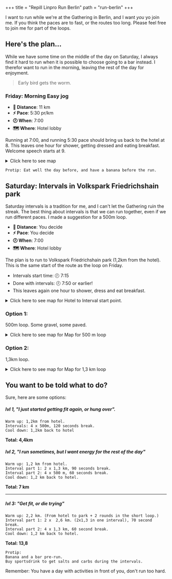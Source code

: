+++
title = "Repill Linpro Run Berlin"
path = "run-berlin"
+++


I want to run while we're at the Gathering in Berlin, and I want *you* yo join me. If you think the paces are to fast, or the routes too long. Please feel free to join me for part of the loops.

## Here's the plan...
While we have some time on the middle of the day on Saturday, I always find it hard to run when it is possible to choose going to a bar instead. I therefor want to run in the morning, leaving the rest of the day for enjoyment.

>Early bird gets the worm.

### Friday: Morning Easy jog

* **👟 Distance**: 11 km
* **⚡️ Pace**: 5:30 pr/km
* **🕖️ When**: 7:00
* **🗺️ Where**: Hotel lobby

Running at 7:00, and running 5:30 pace should bring us back to the hotel at 8. This leaves one hour for shower, getting dressed and eating breakfast. Welcome speech starts at 9. 

<details>
    <summary>Click here to see map</summary>
<div class="strava-embed-placeholder" data-embed-type="route" data-embed-id="3131596572066875968" data-units="metric" data-full-width="true"></div><script src="https://strava-embeds.com/embed.js"></script>
</details>

```
Protip: Eat well the day before, and have a banana before the run.
```

## Saturday: Intervals in Volkspark Friedrichshain park

Saturday intervals is a tradition for me, and I can't let the Gathering ruin the streak. The best thing about intervals is that we can run together, even if we run different paces. I made a suggestion for a 500m loop.

* **👟 Distance**: You decide
* **⚡️ Pace**: You decide 
* **🕖️ When**: 7:00
* **🗺️ Where**: Hotel lobby

The plan is to run to Volkspark Friedrichshain park (1,2km from the hotel). This is the same start of the route as the loop on Friday.

* Intervals start time: 🕖️ 7:15
* Done with intervals: 🕖️ 7:50 or earlier!
* This leaves again one hour to shower, dress and eat breakfast.

<details>
    <summary>Click here to see map for Hotel to Interval start point.</summary>
<div class="strava-embed-placeholder" data-embed-type="route" data-embed-id="3131594414224144960" data-full-width="true"></div><script src="https://strava-embeds.com/embed.js"></script>
</details>

### Option 1:
500m loop. Some gravel, some paved.

<details>
    <summary>Click here to see map for Map for 500 m loop</summary>
<div class="strava-embed-placeholder" data-embed-type="route" data-embed-id="3133752551155802642" data-units="metric" data-full-width="true"></div><script src="https://strava-embeds.com/embed.js"></script>
</details>

### Option 2:
1,3km loop.

<details>
    <summary>Click here to see map for Map for 1,3 km loop</summary>
<div class="strava-embed-placeholder" data-embed-type="route" data-embed-id="3131595418442907154" data-units="metric" data-full-width="true"></div><script src="https://strava-embeds.com/embed.js"></script>
</details>

## You want to be told what to do?

Sure, here are some options:

##### lvl 1, "I just started getting fit again, or hung over".

```
Warm up: 1,2km from hotel.
Intervals: 4 x 500m, 120 seconds break.
Cool down: 1,2km back to hotel
```
**Total: 4,4km**

##### lvl 2, "I run sometimes, but I want energy for the rest of the day"

```
Warm up: 1,2 km from hotel.
Interval part 1: 2 x 1,3 km, 90 seconds break.
Interval part 2: 4 x 500 m, 60 seconds break.
Cool down: 1,2 km back to hotel.
```
**Total: 7 km**

---

##### lvl 3: "Get fit, or die trying"

```
Warm up: 2,2 km. (From hotel to park + 2 rounds in the short loop.)
Interval part 1: 2 x  2,6 km. (2x1,3 in one interval), 70 second break.
Interval part 2: 4 x 1,3 km, 60 second break.
Cool down: 1,2 km back to hotel.
```
**Total: 13,8**

```
Protip:
Banana and a bar pre-run.
Buy sportsdrink to get salts and carbs during the intervals.
```

Remember: You have a day with activities in front of you, don't run too hard.